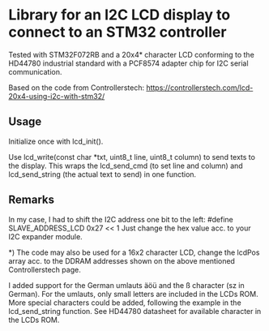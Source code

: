 # Library for an I2C LCD display to connect to an STM32 controller

Tested with STM32F072RB and a 20x4\* character LCD conforming to the HD44780 industrial standard with a PCF8574 adapter chip for I2C serial communication.

Based on the code from Controllerstech: https://controllerstech.com/lcd-20x4-using-i2c-with-stm32/

## Usage

Initialize once with lcd_init().

Use lcd_write(const char \*txt, uint8_t line, uint8_t column) to send texts to the display. This wraps the lcd_send_cmd (to set line and column) and lcd_send_string (the actual text to send) in one function.

## Remarks

In my case, I had to shift the I2C address one bit to the left:
#define SLAVE_ADDRESS_LCD 0x27 << 1
Just change the hex value acc. to your I2C expander module.

\*) The code may also be used for a 16x2 character LCD, change the lcdPos array acc. to the DDRAM addresses shown on the above mentioned Controllerstech page.

I added support for the German umlauts äöü and the ß character (sz in German). For the umlauts, only small letters are included in the LCDs ROM. More special characters could be added, following the example in the lcd_send_string function. See HD44780 datasheet for available character in the LCDs ROM.
